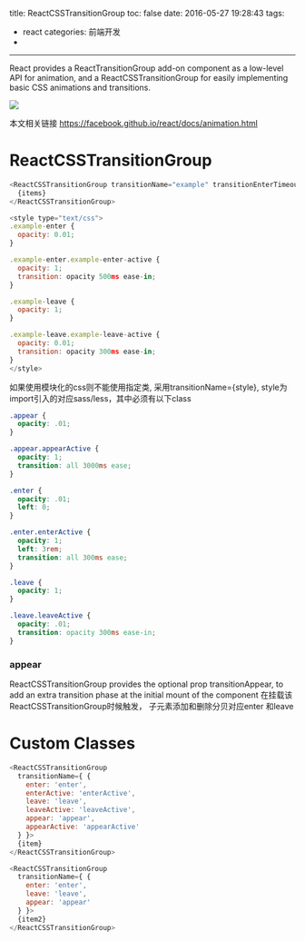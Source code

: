 title: ReactCSSTransitionGroup
toc: false
date: 2016-05-27 19:28:43
tags:
  - react
categories: 前端开发
-
---

React provides a ReactTransitionGroup add-on component as a low-level API for animation, and a ReactCSSTransitionGroup for easily implementing basic CSS animations and transitions.

<!--more-->
![](ReactCSSTransitionGroup/286966.jpg)

本文相关链接
https://facebook.github.io/react/docs/animation.html

# ReactCSSTransitionGroup

```javascript
<ReactCSSTransitionGroup transitionName="example" transitionEnterTimeout={500} transitionLeaveTimeout={300}>
  {items}
</ReactCSSTransitionGroup>

<style type="text/css">
.example-enter {
  opacity: 0.01;
}

.example-enter.example-enter-active {
  opacity: 1;
  transition: opacity 500ms ease-in;
}

.example-leave {
  opacity: 1;
}

.example-leave.example-leave-active {
  opacity: 0.01;
  transition: opacity 300ms ease-in;
}
</style>
```
如果使用模块化的css则不能使用指定类, 采用transitionName={style}, style为import引入的对应sass/less，其中必须有以下class

```css
.appear {
  opacity: .01;
}

.appear.appearActive {
  opacity: 1;
  transition: all 3000ms ease;
}

.enter {
  opacity: .01;
  left: 0;
}

.enter.enterActive {
  opacity: 1;
  left: 3rem;
  transition: all 300ms ease;
}

.leave {
  opacity: 1;
}

.leave.leaveActive {
  opacity: .01;
  transition: opacity 300ms ease-in;
}
```
### appear
ReactCSSTransitionGroup provides the optional prop transitionAppear, to add an extra transition phase at the initial mount of the component
在挂载该ReactCSSTransitionGroup时候触发， 子元素添加和删除分贝对应enter 和leave

# Custom Classes

```javascript
<ReactCSSTransitionGroup
  transitionName={ {
    enter: 'enter',
    enterActive: 'enterActive',
    leave: 'leave',
    leaveActive: 'leaveActive',
    appear: 'appear',
    appearActive: 'appearActive'
  } }>
  {item}
</ReactCSSTransitionGroup>

<ReactCSSTransitionGroup
  transitionName={ {
    enter: 'enter',
    leave: 'leave',
    appear: 'appear'
  } }>
  {item2}
</ReactCSSTransitionGroup>
```
